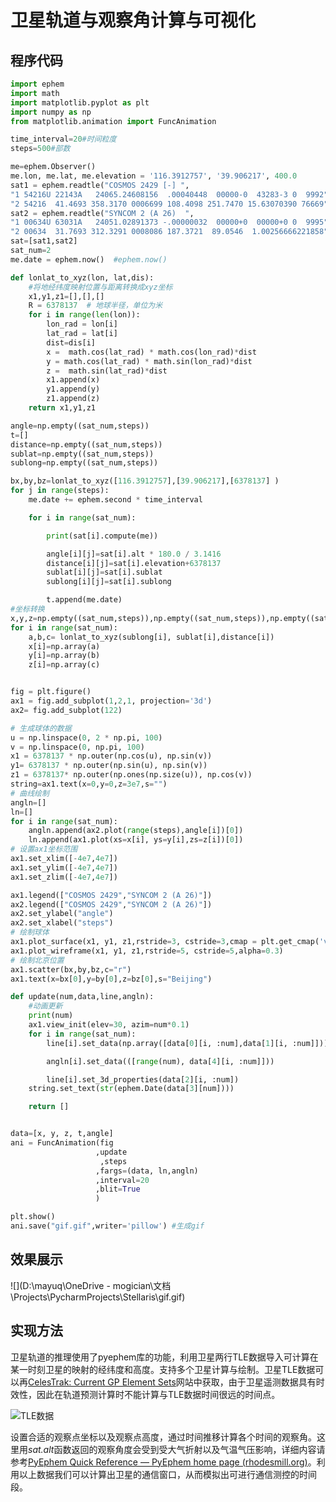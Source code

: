 # 卫星轨道与观察角计算与可视化

## 程序代码

```python
import ephem
import math
import matplotlib.pyplot as plt
import numpy as np
from matplotlib.animation import FuncAnimation

time_interval=20#时间粒度
steps=500#部数

me=ephem.Observer()
me.lon, me.lat, me.elevation = '116.3912757', '39.906217', 400.0
sat1 = ephem.readtle("COSMOS 2429 [-] ",
"1 54216U 22143A   24065.24608156  .00040448  00000-0  43283-3 0  9992",
"2 54216  41.4693 358.3170 0006699 108.4098 251.7470 15.63070390 76669")
sat2 = ephem.readtle("SYNCOM 2 (A 26)  ",
"1 00634U 63031A   24051.02891373 -.00000032  00000+0  00000+0 0  9995",
"2 00634  31.7693 312.3291 0008086 187.3721  89.0546  1.00256666221858")
sat=[sat1,sat2]
sat_num=2
me.date = ephem.now()  #ephem.now()

def lonlat_to_xyz(lon, lat,dis):
    #将地经纬度映射位置与距离转换成xyz坐标
    x1,y1,z1=[],[],[]
    R = 6378137  # 地球半径，单位为米
    for i in range(len(lon)):
        lon_rad = lon[i]
        lat_rad = lat[i]
        dist=dis[i]
        x =  math.cos(lat_rad) * math.cos(lon_rad)*dist
        y = math.cos(lat_rad) * math.sin(lon_rad)*dist
        z =  math.sin(lat_rad)*dist
        x1.append(x)
        y1.append(y)
        z1.append(z)
    return x1,y1,z1

angle=np.empty((sat_num,steps))
t=[]
distance=np.empty((sat_num,steps))
sublat=np.empty((sat_num,steps))
sublong=np.empty((sat_num,steps))

bx,by,bz=lonlat_to_xyz([116.3912757],[39.906217],[6378137] )
for j in range(steps):
    me.date += ephem.second * time_interval

    for i in range(sat_num):

        print(sat[i].compute(me))

        angle[i][j]=sat[i].alt * 180.0 / 3.1416
        distance[i][j]=sat[i].elevation+6378137
        sublat[i][j]=sat[i].sublat
        sublong[i][j]=sat[i].sublong

        t.append(me.date)
#坐标转换
x,y,z=np.empty((sat_num,steps)),np.empty((sat_num,steps)),np.empty((sat_num,steps))
for i in range(sat_num):
    a,b,c= lonlat_to_xyz(sublong[i], sublat[i],distance[i])
    x[i]=np.array(a)
    y[i]=np.array(b)
    z[i]=np.array(c)


fig = plt.figure()
ax1 = fig.add_subplot(1,2,1, projection='3d')
ax2= fig.add_subplot(122)

# 生成球体的数据
u = np.linspace(0, 2 * np.pi, 100)
v = np.linspace(0, np.pi, 100)
x1 = 6378137 * np.outer(np.cos(u), np.sin(v))
y1= 6378137 * np.outer(np.sin(u), np.sin(v))
z1 = 6378137* np.outer(np.ones(np.size(u)), np.cos(v))
string=ax1.text(x=0,y=0,z=3e7,s="")
# 曲线绘制
angln=[]
ln=[]
for i in range(sat_num):
    angln.append(ax2.plot(range(steps),angle[i])[0])
    ln.append(ax1.plot(xs=x[i], ys=y[i],zs=z[i])[0])
# 设置ax1坐标范围
ax1.set_xlim([-4e7,4e7])
ax1.set_ylim([-4e7,4e7])
ax1.set_zlim([-4e7,4e7])

ax1.legend(["COSMOS 2429","SYNCOM 2 (A 26)"])
ax2.legend(["COSMOS 2429","SYNCOM 2 (A 26)"])
ax2.set_ylabel("angle")
ax2.set_xlabel("steps")
# 绘制球体
ax1.plot_surface(x1, y1, z1,rstride=3, cstride=3,cmap = plt.get_cmap('viridis'),alpha=0.2)
ax1.plot_wireframe(x1, y1, z1,rstride=5, cstride=5,alpha=0.3)
# 绘制北京位置
ax1.scatter(bx,by,bz,c="r")
ax1.text(x=bx[0],y=by[0],z=bz[0],s="Beijing")

def update(num,data,line,angln):
    #动画更新
    print(num)
    ax1.view_init(elev=30, azim=num*0.1)
    for i in range(sat_num):
        line[i].set_data(np.array([data[0][i, :num],data[1][i, :num]]))

        angln[i].set_data(([range(num), data[4][i, :num]]))

        line[i].set_3d_properties(data[2][i, :num])
    string.set_text(str(ephem.Date(data[3][num])))

    return []


data=[x, y, z, t,angle]
ani = FuncAnimation(fig
                   ,update
                    ,steps
                   ,fargs=(data, ln,angln)
                   ,interval=20
                   ,blit=True
                   )

plt.show()
ani.save("gif.gif",writer='pillow') #生成gif
```

## 效果展示

![](D:\mayuq\OneDrive - mogician\文档\Projects\PycharmProjects\Stellaris\gif.gif)

## 实现方法

卫星轨道的推理使用了pyephem库的功能，利用卫星两行TLE数据导入可计算在某一时刻卫星的映射的经纬度和高度。支持多个卫星计算与绘制。卫星TLE数据可以再[CelesTrak: Current GP Element Sets](https://celestrak.org/NORAD/elements/)网站中获取，由于卫星遥测数据具有时效性，因此在轨道预测计算时不能计算与TLE数据时间很远的时间点。

![TLE数据](C:\Users\dovahkiin\AppData\Roaming\Typora\typora-user-images\image-20240313132853196.png)

设置合适的观察点坐标以及观察点高度，通过时间推移计算各个时间的观察角。这里用*sat.alt*函数返回的观察角度会受到受大气折射以及气温气压影响，详细内容请参考[PyEphem Quick Reference — PyEphem home page (rhodesmill.org)](https://rhodesmill.org/pyephem/quick.html)。利用以上数据我们可以计算出卫星的通信窗口，从而模拟出可进行通信测控的时间段。

